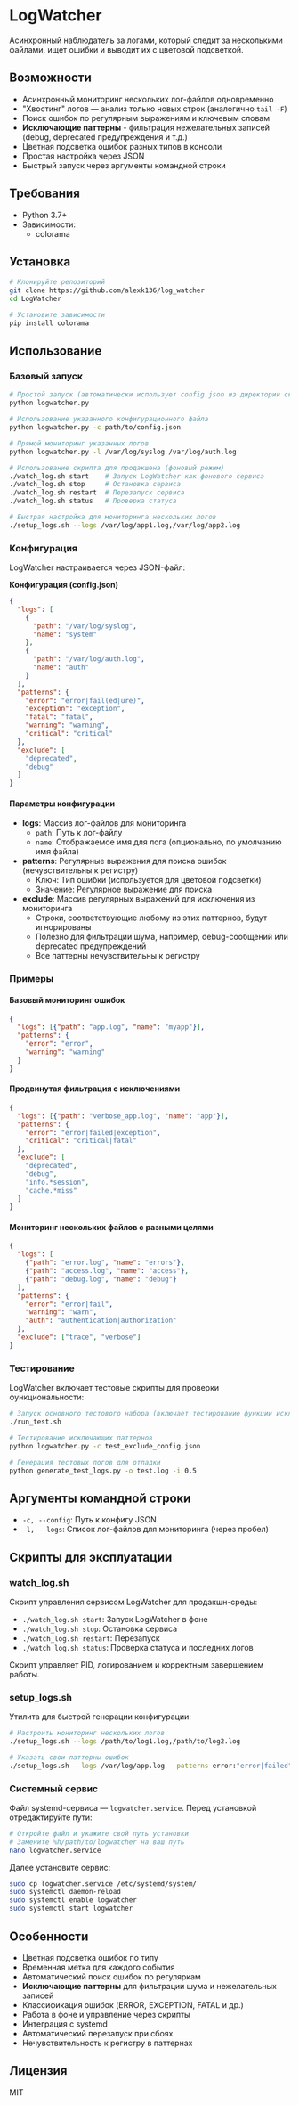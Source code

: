 # LogWatcher

Асинхронный наблюдатель за логами, который следит за несколькими файлами, ищет ошибки и выводит их с цветовой подсветкой.

## Возможности

- Асинхронный мониторинг нескольких лог-файлов одновременно
- "Хвостинг" логов — анализ только новых строк (аналогично `tail -F`)
- Поиск ошибок по регулярным выражениям и ключевым словам
- **Исключающие паттерны** - фильтрация нежелательных записей (debug, deprecated предупреждения и т.д.)
- Цветная подсветка ошибок разных типов в консоли
- Простая настройка через JSON
- Быстрый запуск через аргументы командной строки

## Требования

- Python 3.7+
- Зависимости:
  - colorama

## Установка

```bash
# Клонируйте репозиторий
git clone https://github.com/alexk136/log_watcher
cd LogWatcher

# Установите зависимости
pip install colorama
```

## Использование

### Базовый запуск

```bash
# Простой запуск (автоматически использует config.json из директории скрипта)
python logwatcher.py

# Использование указанного конфигурационного файла
python logwatcher.py -c path/to/config.json

# Прямой мониторинг указанных логов
python logwatcher.py -l /var/log/syslog /var/log/auth.log

# Использование скрипта для продакшена (фоновый режим)
./watch_log.sh start    # Запуск LogWatcher как фонового сервиса
./watch_log.sh stop     # Остановка сервиса
./watch_log.sh restart  # Перезапуск сервиса
./watch_log.sh status   # Проверка статуса

# Быстрая настройка для мониторинга нескольких логов
./setup_logs.sh --logs /var/log/app1.log,/var/log/app2.log
```

### Конфигурация

LogWatcher настраивается через JSON-файл:

**Конфигурация (config.json)**

```json
{
  "logs": [
    {
      "path": "/var/log/syslog",
      "name": "system"
    },
    {
      "path": "/var/log/auth.log",
      "name": "auth"
    }
  ],
  "patterns": {
    "error": "error|fail(ed|ure)",
    "exception": "exception",
    "fatal": "fatal",
    "warning": "warning",
    "critical": "critical"
  },
  "exclude": [
    "deprecated",
    "debug"
  ]
}
```

#### Параметры конфигурации

- **logs**: Массив лог-файлов для мониторинга
  - `path`: Путь к лог-файлу
  - `name`: Отображаемое имя для лога (опционально, по умолчанию имя файла)
- **patterns**: Регулярные выражения для поиска ошибок (нечувствительны к регистру)
  - Ключ: Тип ошибки (используется для цветовой подсветки)
  - Значение: Регулярное выражение для поиска
- **exclude**: Массив регулярных выражений для исключения из мониторинга
  - Строки, соответствующие любому из этих паттернов, будут игнорированы
  - Полезно для фильтрации шума, например, debug-сообщений или deprecated предупреждений
  - Все паттерны нечувствительны к регистру

### Примеры

#### Базовый мониторинг ошибок
```json
{
  "logs": [{"path": "app.log", "name": "myapp"}],
  "patterns": {
    "error": "error",
    "warning": "warning"
  }
}
```

#### Продвинутая фильтрация с исключениями
```json
{
  "logs": [{"path": "verbose_app.log", "name": "app"}],
  "patterns": {
    "error": "error|failed|exception",
    "critical": "critical|fatal"
  },
  "exclude": [
    "deprecated",
    "debug",
    "info.*session",
    "cache.*miss"
  ]
}
```

#### Мониторинг нескольких файлов с разными целями
```json
{
  "logs": [
    {"path": "error.log", "name": "errors"},
    {"path": "access.log", "name": "access"},
    {"path": "debug.log", "name": "debug"}
  ],
  "patterns": {
    "error": "error|fail",
    "warning": "warn",
    "auth": "authentication|authorization"
  },
  "exclude": ["trace", "verbose"]
}
```

### Тестирование

LogWatcher включает тестовые скрипты для проверки функциональности:

```bash
# Запуск основного тестового набора (включает тестирование функции исключения)
./run_test.sh

# Тестирование исключающих паттернов
python logwatcher.py -c test_exclude_config.json

# Генерация тестовых логов для отладки
python generate_test_logs.py -o test.log -i 0.5
```

## Аргументы командной строки

- `-c, --config`: Путь к конфигу JSON
- `-l, --logs`: Список лог-файлов для мониторинга (через пробел)

## Скрипты для эксплуатации

### watch_log.sh

Скрипт управления сервисом LogWatcher для продакшн-среды:

- `./watch_log.sh start`: Запуск LogWatcher в фоне
- `./watch_log.sh stop`: Остановка сервиса
- `./watch_log.sh restart`: Перезапуск
- `./watch_log.sh status`: Проверка статуса и последних логов

Скрипт управляет PID, логированием и корректным завершением работы.

### setup_logs.sh

Утилита для быстрой генерации конфигурации:

```bash
# Настроить мониторинг нескольких логов
./setup_logs.sh --logs /path/to/log1.log,/path/to/log2.log

# Указать свои паттерны ошибок
./setup_logs.sh --logs /var/log/app.log --patterns error:"error|failed",critical:"urgent|critical"
```

### Системный сервис

Файл systemd-сервиса — `logwatcher.service`. Перед установкой отредактируйте пути:

```bash
# Откройте файл и укажите свой путь установки
# Замените %h/path/to/logwatcher на ваш путь
nano logwatcher.service
```

Далее установите сервис:

```bash
sudo cp logwatcher.service /etc/systemd/system/
sudo systemctl daemon-reload
sudo systemctl enable logwatcher
sudo systemctl start logwatcher
```

## Особенности

- Цветная подсветка ошибок по типу
- Временная метка для каждого события
- Автоматический поиск ошибок по регуляркам
- **Исключающие паттерны** для фильтрации шума и нежелательных записей
- Классификация ошибок (ERROR, EXCEPTION, FATAL и др.)
- Работа в фоне и управление через скрипты
- Интеграция с systemd
- Автоматический перезапуск при сбоях
- Нечувствительность к регистру в паттернах

## Лицензия

MIT
